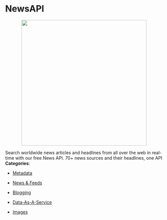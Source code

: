 # NewsAPI

<p align="center">
    <img width="400" src="https://raw.githubusercontent.com/awesome-apis/awesome-apis/apis/newsapi/logo_256x256.png" />
</p>


Search worldwide news articles and headlines from all over the web in real-time with our free News API. 70+ news sources and their headlines, one API
**Categories**:

- [Metadata](https://github/awesome-apis/awesome-apis#metadata)

- [News & Feeds](https://github/awesome-apis/awesome-apis#news-and-feeds)

- [Blogging](https://github/awesome-apis/awesome-apis#blogging)

- [Data-As-A-Service](https://github/awesome-apis/awesome-apis#data-as-a-service)

- [Images](https://github/awesome-apis/awesome-apis#images)



